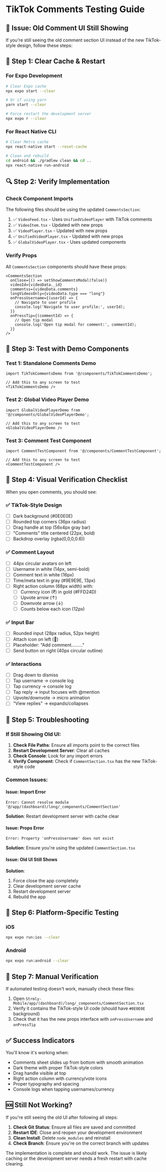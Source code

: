 # TikTok Comments Testing Guide

## 🚨 Issue: Old Comment UI Still Showing

If you're still seeing the old comment section UI instead of the new TikTok-style design, follow these steps:

## 🔄 Step 1: Clear Cache & Restart

### For Expo Development
```bash
# Clear Expo cache
npx expo start --clear

# Or if using yarn
yarn start --clear

# Force restart the development server
npx expo r --clear
```

### For React Native CLI
```bash
# Clear Metro cache
npx react-native start --reset-cache

# Clean and rebuild
cd android && ./gradlew clean && cd ..
npx react-native run-android
```

## 🔍 Step 2: Verify Implementation

### Check Component Imports
The following files should be using the updated `CommentsSection`:

1. ✅ `VideoFeed.tsx` - Uses `UnifiedVideoPlayer` with TikTok comments
2. ✅ `VideoItem.tsx` - Updated with new props
3. ✅ `VideoPlayer.tsx` - Updated with new props  
4. ✅ `UnifiedVideoPlayer.tsx` - Updated with new props
5. ✅ `GlobalVideoPlayer.tsx` - Uses updated components

### Verify Props
All `CommentsSection` components should have these props:
```tsx
<CommentsSection
  onClose={() => setShowCommentsModal(false)}
  videoId={videoData._id}
  commentss={videoData.comments}
  longVideosOnly={videoData.type === "long"}
  onPressUsername={(userId) => {
    // Navigate to user profile
    console.log('Navigate to user profile:', userId);
  }}
  onPressTip={(commentId) => {
    // Open tip modal
    console.log('Open tip modal for comment:', commentId);
  }}
/>
```

## 🧪 Step 3: Test with Demo Components

### Test 1: Standalone Comments Demo
```tsx
import TikTokCommentsDemo from '@/components/TikTokCommentsDemo';

// Add this to any screen to test
<TikTokCommentsDemo />
```

### Test 2: Global Video Player Demo
```tsx
import GlobalVideoPlayerDemo from '@/components/GlobalVideoPlayerDemo';

// Add this to any screen to test
<GlobalVideoPlayerDemo />
```

### Test 3: Comment Test Component
```tsx
import CommentTestComponent from '@/components/CommentTestComponent';

// Add this to any screen to test
<CommentTestComponent />
```

## 🎯 Step 4: Visual Verification Checklist

When you open comments, you should see:

### ✅ TikTok-Style Design
- [ ] Dark background (#0E0E0E)
- [ ] Rounded top corners (36px radius)
- [ ] Drag handle at top (56x4px gray bar)
- [ ] "Comments" title centered (22px, bold)
- [ ] Backdrop overlay (rgba(0,0,0,0.6))

### ✅ Comment Layout
- [ ] 44px circular avatars on left
- [ ] Username in white (14px, semi-bold)
- [ ] Comment text in white (16px)
- [ ] Time/meta text in gray (#9E9E9E, 13px)
- [ ] Right action column (68px width) with:
  - [ ] Currency icon (₹) in gold (#FFD24D)
  - [ ] Upvote arrow (↑) 
  - [ ] Downvote arrow (↓)
  - [ ] Counts below each icon (12px)

### ✅ Input Bar
- [ ] Rounded input (28px radius, 52px height)
- [ ] Attach icon on left (📎)
- [ ] Placeholder: "Add comment........."
- [ ] Send button on right (40px circular outline)

### ✅ Interactions
- [ ] Drag down to dismiss
- [ ] Tap username → console log
- [ ] Tap currency → console log
- [ ] Tap reply → input focuses with @mention
- [ ] Upvote/downvote → micro animation
- [ ] "View replies" → expands/collapses

## 🐛 Step 5: Troubleshooting

### If Still Showing Old UI:

1. **Check File Paths**: Ensure all imports point to the correct files
2. **Restart Development Server**: Clear all caches
3. **Check Console**: Look for any import errors
4. **Verify Component**: Check if `CommentSection.tsx` has the new TikTok-style code

### Common Issues:

#### Issue: Import Error
```
Error: Cannot resolve module '@/app/(dashboard)/long/_components/CommentSection'
```
**Solution**: Restart development server with cache clear

#### Issue: Props Error
```
Error: Property 'onPressUsername' does not exist
```
**Solution**: Ensure you're using the updated `CommentSection.tsx`

#### Issue: Old UI Still Shows
**Solution**: 
1. Force close the app completely
2. Clear development server cache
3. Restart development server
4. Rebuild the app

## 📱 Step 6: Platform-Specific Testing

### iOS
```bash
npx expo run:ios --clear
```

### Android  
```bash
npx expo run:android --clear
```

## 🔧 Step 7: Manual Verification

If automated testing doesn't work, manually check these files:

1. Open `Strmly-Mobile/app/(dashboard)/long/_components/CommentSection.tsx`
2. Verify it contains the TikTok-style UI code (should have `#0E0E0E` background)
3. Check that it has the new props interface with `onPressUsername` and `onPressTip`

## ✅ Success Indicators

You'll know it's working when:
- Comments sheet slides up from bottom with smooth animation
- Dark theme with proper TikTok-style colors
- Drag handle visible at top
- Right action column with currency/vote icons
- Proper typography and spacing
- Console logs when tapping usernames/currency

## 🆘 Still Not Working?

If you're still seeing the old UI after following all steps:

1. **Check Git Status**: Ensure all files are saved and committed
2. **Restart IDE**: Close and reopen your development environment  
3. **Clean Install**: Delete `node_modules` and reinstall
4. **Check Branch**: Ensure you're on the correct branch with updates

The implementation is complete and should work. The issue is likely caching or the development server needs a fresh restart with cache clearing.